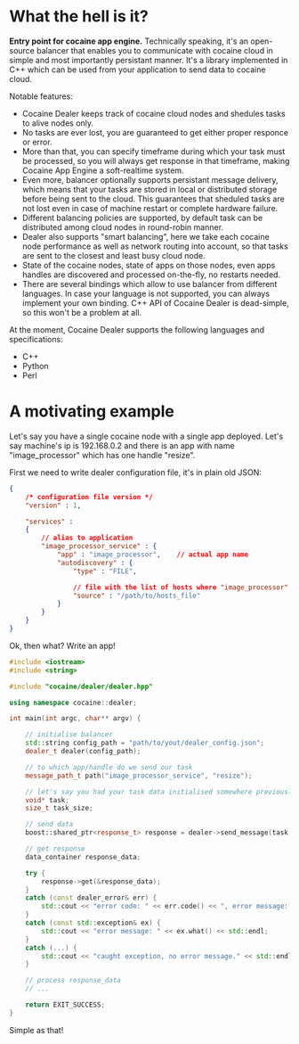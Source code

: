 What the hell is it?
====================

__Entry point for cocaine app engine.__ Technically speaking, it's an open-source balancer that enables you to communicate with cocaine cloud in simple and most importantly persistant manner. It's a library implemented in C++ which can be used from your application to send data to cocaine cloud.

Notable features:

* Cocaine Dealer keeps track of cocaine cloud nodes and shedules tasks to alive nodes only.
* No tasks are ever lost, you are guaranteed to get either proper responce or error.
* More than that, you can specify timeframe during which your task must be processed, so you will always get response in that timeframe, making Cocaine App Engine a soft-realtime system.
* Even more, balancer optionally supports persistant message delivery, which means that your tasks are stored in local or distributed storage before being sent to the cloud. This guarantees that sheduled tasks are not lost even in case of machine restart or complete hardware failure.
* Different balancing policies are supported, by default task can be distributed among cloud nodes in round-robin manner.
* Dealer also supports "smart balancing", here we take each cocaine node performance as well as network routing into account, so that tasks are sent to the closest and least busy cloud node. 
* State of the cocaine nodes, state of apps on those nodes, even apps handles are discovered and processed on-the-fly, no restarts needed.
* There are several bindings which allow to use balancer from different languages. In case your language is not supported, you can always implement your own binding. C++ API of Cocaine Dealer is dead-simple, so this won't be a problem at all.

At the moment, Cocaine Dealer supports the following languages and specifications:

* C++
* Python
* Perl

A motivating example
====================

Let's say you have a single cocaine node with a single app deployed. Let's say machine's ip is 192.168.0.2 and there is an app with name "image_processor" which has one handle "resize". 

First we need to write dealer configuration file, it's in plain old JSON:

```json
{
	/* configuration file version */
	"version" : 1,

	"services" :
	{
		// alias to application
    	"image_processor_service" : {
			"app" : "image_processor",    // actual app name
			"autodiscovery" : {
				"type" : "FILE",

				// file with the list of hosts where "image_processor" app is deployed
				"source" : "/path/to/hosts_file"
			}
		}
	}
}
```

Ok, then what? Write an app!

```c++
#include <iostream>
#include <string>

#include "cocaine/dealer/dealer.hpp"

using namespace cocaine::dealer;

int main(int argc, char** argv) {

	// initialise balancer
	std::string config_path = "path/to/yout/dealer_config.json";
	dealer_t dealer(config_path);

	// to which app/handle do we send our task
	message_path_t path("image_processor_service", "resize");

	// let's say you had your task data initialised somewhere previously
	void* task;
	size_t task_size;

	// send data
	boost::shared_ptr<response_t> response = dealer->send_message(task, task_size, path);

	// get response
	data_container response_data;

	try {
		response->get(&response_data);
	}
	catch (const dealer_error& err) {
		std::cout << "error code: " << err.code() << ", error message: " << err.what() << std::endl;
	}
	catch (const std::exception& ex) {
		std::cout << "error message: " << ex.what() << std::endl;
	}
	catch (...) {
		std::cout << "caught exception, no error message." << std::endl;
	}

	// process response_data
	// ...

	return EXIT_SUCCESS;
}
```

Simple as that!
